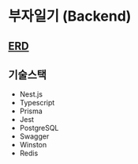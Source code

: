 # 부자일기 (Backend)

## [ERD](./docs/ERD.md)

## 기술스택

- Nest.js
- Typescript
- Prisma
- Jest
- PostgreSQL
- Swagger
- Winston
- Redis
